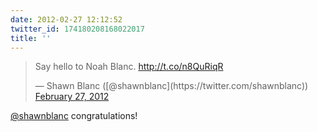 ```yaml
---
date: 2012-02-27 12:12:52
twitter_id: 174180208168022017
title: ''
---
```


<blockquote class="twitter-tweet"><p lang="en" dir="ltr">Say hello to Noah Blanc. <a href="http://t.co/n8QuRiqR">http://t.co/n8QuRiqR</a></p>&mdash; Shawn Blanc ([@shawnblanc](https://twitter.com/shawnblanc)) <a href="https://twitter.com/shawnblanc/status/174174471266107393?ref_src=twsrc%5Etfw">February 27, 2012</a></blockquote>
<script async src="https://platform.twitter.com/widgets.js" charset="utf-8"></script>

[@shawnblanc](https://twitter.com/shawnblanc) congratulations!
